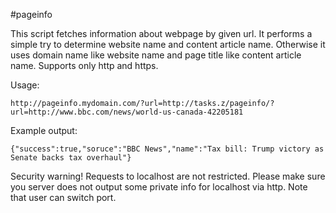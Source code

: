 #pageinfo

This script fetches information about webpage by given url. It performs a simple try to determine website name and content article name. Otherwise it uses domain name like website name and page title like content article name. Supports only http and https.

Usage:
```
http://pageinfo.mydomain.com/?url=http://tasks.z/pageinfo/?url=http://www.bbc.com/news/world-us-canada-42205181
```
Example output:
```
{"success":true,"soruce":"BBC News","name":"Tax bill: Trump victory as Senate backs tax overhaul"}
```

Security warning! Requests to localhost are not restricted. Please make sure you server does not output some private info for localhost via http. Note that user can switch port.

